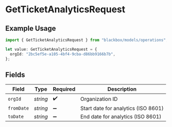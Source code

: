 # GetTicketAnalyticsRequest

## Example Usage

```typescript
import { GetTicketAnalyticsRequest } from "blackbox/models/operations";

let value: GetTicketAnalyticsRequest = {
  orgId: "2bc5ef5e-a105-4bf4-9cba-d86bb9166b7b",
};
```

## Fields

| Field                               | Type                                | Required                            | Description                         |
| ----------------------------------- | ----------------------------------- | ----------------------------------- | ----------------------------------- |
| `orgId`                             | *string*                            | :heavy_check_mark:                  | Organization ID                     |
| `fromDate`                          | *string*                            | :heavy_minus_sign:                  | Start date for analytics (ISO 8601) |
| `toDate`                            | *string*                            | :heavy_minus_sign:                  | End date for analytics (ISO 8601)   |